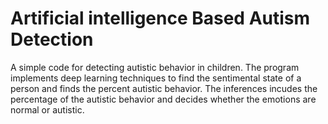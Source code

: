 # Artificial intelligence Based Autism Detection
A simple code for detecting autistic behavior in children. The program implements deep learning techniques to find the sentimental state of a person and finds the percent autistic behavior. The inferences incudes the percentage of the autistic behavior and decides whether the emotions are normal or autistic.
